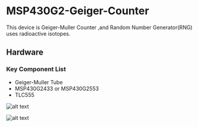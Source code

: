 # MSP430G2-Geiger-Counter

This device is Geiger-Muller Counter ,and Random Number Generator(RNG) uses radioactive isotopes.

## Hardware

### Key Component List
- Geiger-Muller Tube
- MSP430G2433 or MSP430G2553
- TLC555

![alt text](https://github.com/GCY/MSP430G2-Geiger-Counter/blob/master/res/20200325_024932.jpg?raw=true)

![alt text](https://github.com/GCY/MSP430G2-Geiger-Counter/blob/master/res/20200325_024958.jpg?raw=true)
